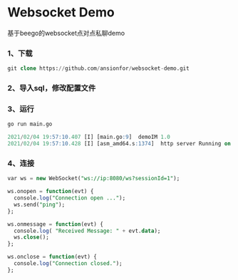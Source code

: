 # Websocket Demo
基于beego的websocket点对点私聊demo

### 1、下载

```sql
git clone https://github.com/ansionfor/websocket-demo.git
```

### 2、导入sql，修改配置文件

### 3、运行
```sql
go run main.go

2021/02/04 19:57:10.407 [I] [main.go:9]  demoIM 1.0 
2021/02/04 19:57:10.428 [I] [asm_amd64.s:1374]  http server Running on http://:8080

```
### 4、连接
```sql
var ws = new WebSocket("ws://ip:8080/ws?sessionId=1");

ws.onopen = function(evt) { 
  console.log("Connection open ..."); 
  ws.send("ping");
};

ws.onmessage = function(evt) {
  console.log( "Received Message: " + evt.data);
  ws.close();
};

ws.onclose = function(evt) {
  console.log("Connection closed.");
}; 
```

